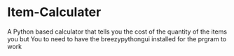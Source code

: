 # Item-Calculater
A Python based calculator that tells you the cost of the quantity  of the items you but
You to need to have the breezypythongui installed for the prgram to work
